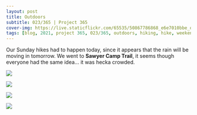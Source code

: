 ```yaml
---
layout: post
title: Outdoors
subtitle: 023/365 | Project 365
cover-img: https://live.staticflickr.com/65535/50867786868_e6e7010bbe_o.jpg
tags: [blog, 2021, project 365, 023/365, outdoors, hiking, hike, weekend, saturday]
---
```

Our Sunday hikes had to happen today, since it appears that the rain will be moving in tomorrow. We went to **Sawyer Camp Trail**, it seems though everyone had the same idea... it was hecka crowded.
<p class="post-img-wrap">
  <img src="https://live.staticflickr.com/65535/50867786418_48e3fe0b11_o.jpg">
</p>
<p class="post-img-wrap">
  <img src="https://live.staticflickr.com/65535/50867784463_2d64473192_h.jpg">
</p>
<p class="post-img-wrap">
  <img src="https://live.staticflickr.com/65535/50868598827_9ccf1fd6c5_h.jpg">
</p>
<p class="post-img-wrap">
  <img src="https://live.staticflickr.com/65535/50867786418_48e3fe0b11_o.jpg">
</p>
